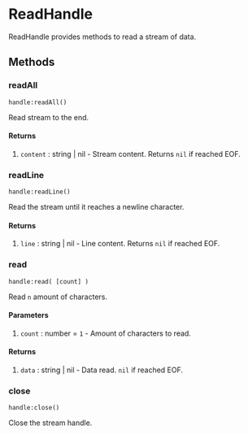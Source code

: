 # ReadHandle

ReadHandle provides methods to read a stream of data.

## Methods

### readAll

`handle:readAll()`

Read stream to the end.

#### Returns

1. `content` : string | nil - Stream content. Returns `nil` if reached EOF.

### readLine

`handle:readLine()`

Read the stream until it reaches a newline character.

#### Returns

1. `line` : string | nil - Line content. Returns `nil` if reached EOF.

### read

`handle:read( [count] )`

Read `n` amount of characters.

#### Parameters

1. `count` : number = `1` - Amount of characters to read.

#### Returns

1. `data` : string | nil - Data read. `nil` if reached EOF.

### close

`handle:close()`

Close the stream handle.
